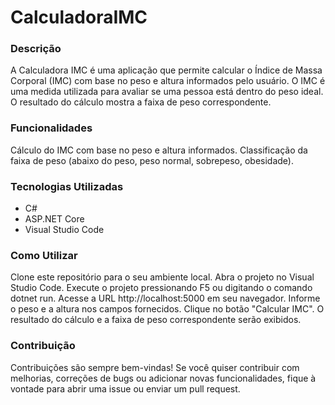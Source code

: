 # CalculadoraIMC

### Descrição
A Calculadora IMC é uma aplicação que permite calcular o Índice de Massa Corporal (IMC) com base no peso e altura informados pelo usuário. O IMC é uma medida utilizada para avaliar se uma pessoa está dentro do peso ideal. O resultado do cálculo mostra a faixa de peso correspondente.

### Funcionalidades
Cálculo do IMC com base no peso e altura informados.
Classificação da faixa de peso (abaixo do peso, peso normal, sobrepeso, obesidade).

### Tecnologias Utilizadas
* C#
* ASP.NET Core
* Visual Studio Code


### Como Utilizar
Clone este repositório para o seu ambiente local.
Abra o projeto no Visual Studio Code.
Execute o projeto pressionando F5 ou digitando o comando dotnet run.
Acesse a URL http://localhost:5000 em seu navegador.
Informe o peso e a altura nos campos fornecidos.
Clique no botão "Calcular IMC".
O resultado do cálculo e a faixa de peso correspondente serão exibidos.

### Contribuição
Contribuições são sempre bem-vindas! Se você quiser contribuir com melhorias, correções de bugs ou adicionar novas funcionalidades, fique à vontade para abrir uma issue ou enviar um pull request.
